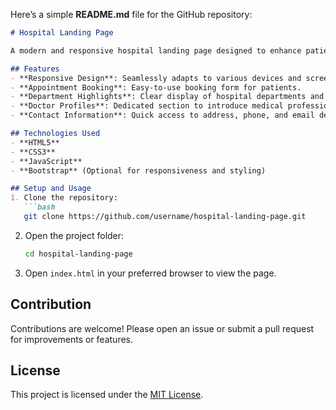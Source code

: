 Here’s a simple **README.md** file for the GitHub repository:  

```markdown
# Hospital Landing Page  

A modern and responsive hospital landing page designed to enhance patient engagement and showcase healthcare services effectively.  

## Features  
- **Responsive Design**: Seamlessly adapts to various devices and screen sizes.  
- **Appointment Booking**: Easy-to-use booking form for patients.  
- **Department Highlights**: Clear display of hospital departments and services.  
- **Doctor Profiles**: Dedicated section to introduce medical professionals.  
- **Contact Information**: Quick access to address, phone, and email details.  

## Technologies Used  
- **HTML5**  
- **CSS3**  
- **JavaScript**  
- **Bootstrap** (Optional for responsiveness and styling)  

## Setup and Usage  
1. Clone the repository:  
   ```bash
   git clone https://github.com/username/hospital-landing-page.git
   ```  
2. Open the project folder:  
   ```bash
   cd hospital-landing-page
   ```  
3. Open `index.html` in your preferred browser to view the page.  

## Contribution  
Contributions are welcome! Please open an issue or submit a pull request for improvements or features.  

## License  
This project is licensed under the [MIT License](LICENSE).  
```  
